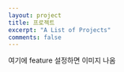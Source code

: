 ```yaml
---
layout: project
title: 프로젝트
excerpt: "A List of Projects"
comments: false
---
```



여기에 feature 설정하면 이미지 나옴